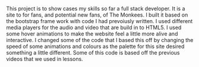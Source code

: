 This project is to show cases my skills so far a full stack developer. 
It is a site to for fans, and potential new fans, of The Monkees.
I built it based on the bootstrap frame work with code I had prevoiusly written. 
I used different media players for the audio and video that are build in to HTML5.
I used some hover animations to make the website feel a little more alive and interactive.
I changed some of the code that I based this off by changing the speed of some animations 
and colours as the palette for this site desired something a little different.
Some of this code is based off the previous videos that we used in lessons.